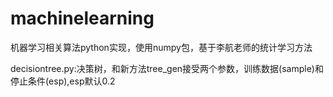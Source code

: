 # machinelearning
机器学习相关算法python实现，使用numpy包，基于李航老师的统计学习方法

decisiontree.py:决策树，和新方法tree_gen接受两个参数，训练数据(sample)和停止条件(esp),esp默认0.2
